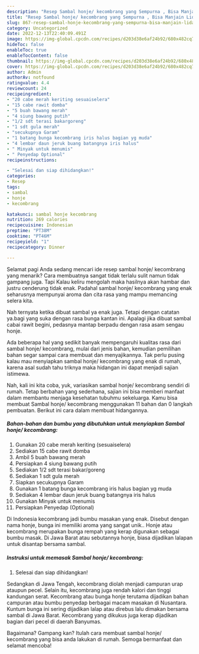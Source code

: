 ```yaml
---
description: "Resep Sambal honje/ kecombrang yang Sempurna , Bisa Manjain Lidah"
title: "Resep Sambal honje/ kecombrang yang Sempurna , Bisa Manjain Lidah"
slug: 867-resep-sambal-honje-kecombrang-yang-sempurna-bisa-manjain-lidah
category: Uncategorized
date: 2022-12-13T22:40:09.491Z
image: https://img-global.cpcdn.com/recipes/d203d38e6af24b92/680x482cq70/sambal-honje-kecombrang-foto-resep-utama.jpg
hideToc: false
enableToc: true
enableTocContent: false
thumbnail: https://img-global.cpcdn.com/recipes/d203d38e6af24b92/680x482cq70/sambal-honje-kecombrang-foto-resep-utama.jpg
cover: https://img-global.cpcdn.com/recipes/d203d38e6af24b92/680x482cq70/sambal-honje-kecombrang-foto-resep-utama.jpg
author: Admin
authorAv: notfound
ratingvalue: 4.4
reviewcount: 24
recipeingredient:
- "20 cabe merah keriting sesuaiselera"
- "15 cabe rawit domba"
- "5 buah bawang merah"
- "4 siung bawang putih"
- "1/2 sdt terasi bakargoreng"
- "1 sdt gula merah"
- "secukupnya Garam"
- "1 batang bunga kecombrang iris halus bagian yg muda"
- "4 lembar daun jeruk buang batangnya iris halus"
- " Minyak untuk menumis"
- " Penyedap Optional"
recipeinstructions:

- "Selesai dan siap dihidangkan!"
categories:
- Resep
tags:
- sambal
- honje
- kecombrang

katakunci: sambal honje kecombrang 
nutrition: 269 calories
recipecuisine: Indonesian
preptime: "PT38M"
cooktime: "PT46M"
recipeyield: "1"
recipecategory: Dinner

---
```



Selamat pagi Anda sedang mencari ide resep sambal honje/ kecombrang yang menarik? Cara membuatnya sangat tidak terlalu sulit namun tidak gampang juga. Tapi Kalau keliru mengolah maka hasilnya akan hambar dan justru cenderung tidak enak. Padahal sambal honje/ kecombrang yang enak seharusnya mempunyai aroma dan cita rasa yang mampu memancing selera kita.


Nah ternyata ketika dibuat sambal ya enak juga. Tetapi dengan catatan ya.bagi yang suka dengan rasa bunga kantan ini. Apalagi jika dibuat sambal cabai rawit begini, pedasnya mantap berpadu dengan rasa asam sengau honje.

Ada beberapa hal yang sedikit banyak mempengaruhi kualitas rasa dari sambal honje/ kecombrang, mulai dari jenis bahan, kemudian pemilihan bahan segar sampai cara membuat dan menyajikannya. Tak perlu pusing kalau mau menyiapkan sambal honje/ kecombrang yang enak di rumah, karena asal sudah tahu triknya maka hidangan ini dapat menjadi sajian istimewa.


Nah, kali ini kita coba, yuk, variasikan sambal honje/ kecombrang sendiri di rumah. Tetap berbahan yang sederhana, sajian ini bisa memberi manfaat dalam membantu menjaga kesehatan tubuhmu sekeluarga. Kamu bisa membuat Sambal honje/ kecombrang menggunakan 11 bahan dan 0 langkah pembuatan. Berikut ini cara dalam membuat hidangannya.

<!--inarticleads1-->

##### Bahan-bahan dan bumbu yang dibutuhkan untuk menyiapkan Sambal honje/ kecombrang:

1. Gunakan 20 cabe merah keriting (sesuaiselera)
1. Sediakan 15 cabe rawit domba
1. Ambil 5 buah bawang merah
1. Persiapkan 4 siung bawang putih
1. Sediakan 1/2 sdt terasi bakar/goreng
1. Sediakan 1 sdt gula merah
1. Siapkan secukupnya Garam
1. Gunakan 1 batang bunga kecombrang iris halus bagian yg muda
1. Sediakan 4 lembar daun jeruk buang batangnya iris halus
1. Gunakan  Minyak untuk menumis
1. Persiapkan  Penyedap (Optional)


Di Indonesia kecombrang jadi bumbu masakan yang enak. Disebut dengan nama honje, bunga ini memiliki aroma yang sangat unik.. Honje atau kecombrang merupakan bunga rempah yang kerap digunakan sebagai bumbu masak. Di Jawa Barat atau sebutannya honje, biasa dijadikan lalapan untuk disantap bersama sambal. 

<!--inarticleads2-->

##### Instruksi untuk memasak Sambal honje/ kecombrang:


1. Selesai dan siap dihidangkan!

Sedangkan di Jawa Tengah, kecombrang diolah menjadi campuran urap ataupun pecel. Selain itu, kecombrang juga rendah kalori dan tinggi kandungan serat. Kecombrang atau bunga honje terutama dijadikan bahan campuran atau bumbu penyedap berbagai macam masakan di Nusantara. Kuntum bunga ini sering dijadikan lalap atau direbus lalu dimakan bersama sambal di Jawa Barat. Kecombrang yang dikukus juga kerap dijadikan bagian dari pecel di daerah Banyumas. 

Bagaimana? Gampang kan? Itulah cara membuat sambal honje/ kecombrang yang bisa anda lakukan di rumah. Semoga bermanfaat dan selamat mencoba!
